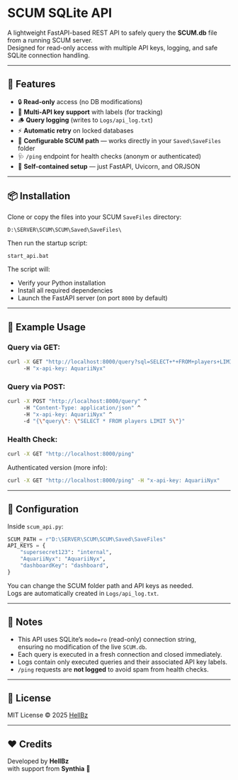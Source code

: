 # SCUM SQLite API

A lightweight FastAPI-based REST API to safely query the **SCUM.db** file from a running SCUM server.  
Designed for read-only access with multiple API keys, logging, and safe SQLite connection handling.

---

## 🚀 Features

- 🔒 **Read-only** access (no DB modifications)
- 🧠 **Multi-API key support** with labels (for tracking)
- 🪵 **Query logging** (writes to `Logs/api_log.txt`)
- ⚡ **Automatic retry** on locked databases
- 📂 **Configurable SCUM path** — works directly in your `Saved\SaveFiles` folder
- 🩺 `/ping` endpoint for health checks (anonym or authenticated)
- 🧰 **Self-contained setup** — just FastAPI, Uvicorn, and ORJSON

---

## 📦 Installation

Clone or copy the files into your SCUM `SaveFiles` directory:

```
D:\SERVER\SCUM\SCUM\Saved\SaveFiles\
```

Then run the startup script:

```bash
start_api.bat
```

The script will:
- Verify your Python installation  
- Install all required dependencies  
- Launch the FastAPI server (on port `8000` by default)

---

## 🧩 Example Usage

### Query via GET:
```bash
curl -X GET "http://localhost:8000/query?sql=SELECT+*+FROM+players+LIMIT+5" ^
     -H "x-api-key: AquariiNyx"
```

### Query via POST:
```bash
curl -X POST "http://localhost:8000/query" ^
     -H "Content-Type: application/json" ^
     -H "x-api-key: AquariiNyx" ^
     -d "{\"query\": \"SELECT * FROM players LIMIT 5\"}"
```

### Health Check:
```bash
curl -X GET "http://localhost:8000/ping"
```

Authenticated version (more info):
```bash
curl -X GET "http://localhost:8000/ping" -H "x-api-key: AquariiNyx"
```

---

## 🧾 Configuration

Inside `scum_api.py`:

```python
SCUM_PATH = r"D:\SERVER\SCUM\SCUM\Saved\SaveFiles"
API_KEYS = {
    "supersecret123": "internal",
    "AquariiNyx": "AquariiNyx",
    "dashboardKey": "dashboard",
}
```

You can change the SCUM folder path and API keys as needed.  
Logs are automatically created in `Logs/api_log.txt`.

---

## 🧠 Notes

- This API uses SQLite’s `mode=ro` (read-only) connection string,  
  ensuring no modification of the live `SCUM.db`.
- Each query is executed in a fresh connection and closed immediately.
- Logs contain only executed queries and their associated API key labels.
- `/ping` requests are **not logged** to avoid spam from health checks.

---

## 📜 License

MIT License © 2025 [HellBz](https://github.com/HellBz)

---

## ❤️ Credits

Developed by **HellBz**  
with support from **Synthia** 🤖
